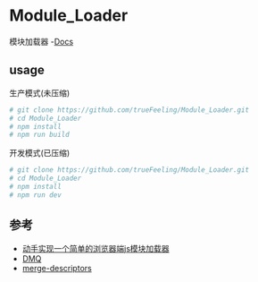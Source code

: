 # Module_Loader
模块加载器
-[Docs](https://github.com/trueFeeling/Module_Loader/wiki)
## usage
生产模式(未压缩)
```bash
# git clone https://github.com/trueFeeling/Module_Loader.git
# cd Module_Loader
# npm install
# npm run build
```
开发模式(已压缩)
```bash
# git clone https://github.com/trueFeeling/Module_Loader.git
# cd Module_Loader
# npm install
# npm run dev
```

## 参考
- [动手实现一个简单的浏览器端js模块加载器](https://www.jianshu.com/p/0505b1718dab)
- [DMQ](https://github.com/DMQ)
- [merge-descriptors](https://github.com/component/merge-descriptors)
